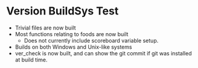 Version BuildSys Test
===========

* Trivial files are now built
* Most functions relating to foods are now built
  * Does not currently include scoreboard variable setup.
* Builds on both Windows and Unix-like systems
* ver_check is now built, and can show the git commit if git was installed at build time.